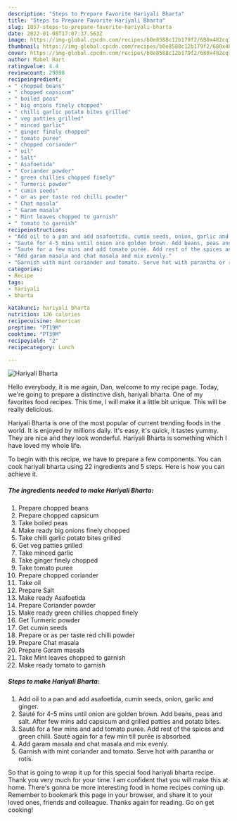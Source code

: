 ```yaml
---
description: "Steps to Prepare Favorite Hariyali Bharta"
title: "Steps to Prepare Favorite Hariyali Bharta"
slug: 1057-steps-to-prepare-favorite-hariyali-bharta
date: 2022-01-08T17:07:37.563Z
image: https://img-global.cpcdn.com/recipes/b0e8588c12b179f2/680x482cq70/hariyali-bharta-recipe-main-photo.jpg
thumbnail: https://img-global.cpcdn.com/recipes/b0e8588c12b179f2/680x482cq70/hariyali-bharta-recipe-main-photo.jpg
cover: https://img-global.cpcdn.com/recipes/b0e8588c12b179f2/680x482cq70/hariyali-bharta-recipe-main-photo.jpg
author: Mabel Hart
ratingvalue: 4.4
reviewcount: 29898
recipeingredient:
- " chopped beans"
- " chopped capsicum"
- " boiled peas"
- " big onions finely chopped"
- " chilli garlic potato bites grilled"
- " veg patties grilled"
- " minced garlic"
- " ginger finely chopped"
- " tomato puree"
- " chopped coriander"
- " oil"
- " Salt"
- " Asafoetida"
- " Coriander powder"
- " green chillies chopped finely"
- " Turmeric powder"
- " cumin seeds"
- " or as per taste red chilli powder"
- " Chat masala"
- " Garam masala"
- " Mint leaves chopped to garnish"
- " tomato to garnish"
recipeinstructions:
- "Add oil to a pan and add asafoetida, cumin seeds, onion, garlic and ginger."
- "Sauté for 4-5 mins until onion are golden brown. Add beans, peas and salt. After few mins add capsicum and grilled patties and potato bites."
- "Sauté for a few mins and add tomato purée. Add rest of the spices and green chilli. Sauté again for a few min till purée is absorbed."
- "Add garam masala and chat masala and mix evenly."
- "Garnish with mint coriander and tomato. Serve hot with parantha or rotis."
categories:
- Recipe
tags:
- hariyali
- bharta

katakunci: hariyali bharta 
nutrition: 126 calories
recipecuisine: American
preptime: "PT19M"
cooktime: "PT39M"
recipeyield: "2"
recipecategory: Lunch

---
```



![Hariyali Bharta](https://img-global.cpcdn.com/recipes/b0e8588c12b179f2/680x482cq70/hariyali-bharta-recipe-main-photo.jpg)

Hello everybody, it is me again, Dan, welcome to my recipe page. Today, we're going to prepare a distinctive dish, hariyali bharta. One of my favorites food recipes. This time, I will make it a little bit unique. This will be really delicious.



Hariyali Bharta is one of the most popular of current trending foods in the world. It is enjoyed by millions daily. It's easy, it's quick, it tastes yummy. They are nice and they look wonderful. Hariyali Bharta is something which I have loved my whole life.


To begin with this recipe, we have to prepare a few components. You can cook hariyali bharta using 22 ingredients and 5 steps. Here is how you can achieve it.

<!--inarticleads1-->

##### The ingredients needed to make Hariyali Bharta:

1. Prepare  chopped beans
1. Prepare  chopped capsicum
1. Take  boiled peas
1. Make ready  big onions finely chopped
1. Take  chilli garlic potato bites grilled
1. Get  veg patties grilled
1. Take  minced garlic
1. Take  ginger finely chopped
1. Take  tomato puree
1. Prepare  chopped coriander
1. Take  oil
1. Prepare  Salt
1. Make ready  Asafoetida
1. Prepare  Coriander powder
1. Make ready  green chillies chopped finely
1. Get  Turmeric powder
1. Get  cumin seeds
1. Prepare  or as per taste red chilli powder
1. Prepare  Chat masala
1. Prepare  Garam masala
1. Take  Mint leaves chopped to garnish
1. Make ready  tomato to garnish




<!--inarticleads2-->

##### Steps to make Hariyali Bharta:

1. Add oil to a pan and add asafoetida, cumin seeds, onion, garlic and ginger.
1. Sauté for 4-5 mins until onion are golden brown. Add beans, peas and salt. After few mins add capsicum and grilled patties and potato bites.
1. Sauté for a few mins and add tomato purée. Add rest of the spices and green chilli. Sauté again for a few min till purée is absorbed.
1. Add garam masala and chat masala and mix evenly.
1. Garnish with mint coriander and tomato. Serve hot with parantha or rotis.




So that is going to wrap it up for this special food hariyali bharta recipe. Thank you very much for your time. I am confident that you will make this at home. There's gonna be more interesting food in home recipes coming up. Remember to bookmark this page in your browser, and share it to your loved ones, friends and colleague. Thanks again for reading. Go on get cooking!
